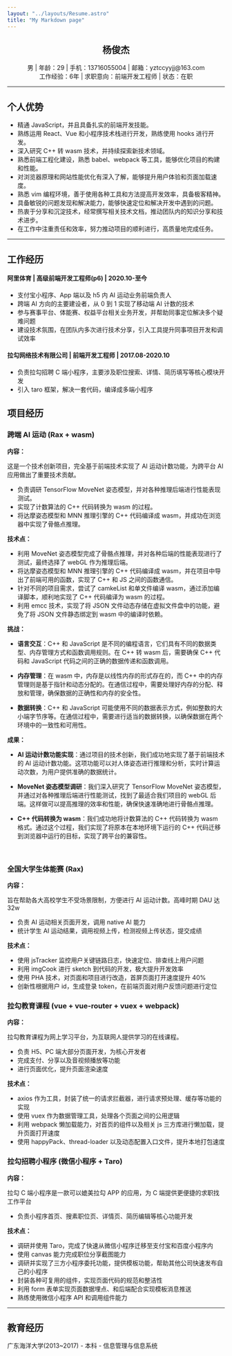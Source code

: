 ```yaml
---
layout: "../layouts/Resume.astro"
title: "My Markdown page"
---
```


<h2 style="text-align: center">
  杨俊杰
</h2>

<div style="text-align: center">
  男 | 年龄：29 | 手机：13716055004 | 邮箱：yztccyyjj@163.com
</div>
<div style="text-align: center">
  工作经验：6年 | 求职意向：前端开发工程师 | 状态：在职
</div>

---

## 个人优势

- 精通 JavaScript，并且具备扎实的前端开发技能。
- 熟练运用 React、Vue 和小程序技术栈进行开发，熟练使用 hooks 进行开发。
- 深入研究 C++ 转 wasm 技术，并持续探索新技术领域。
- 熟悉前端工程化建设，熟悉 babel、webpack 等工具，能够优化项目的构建和性能。
- 对浏览器原理和网站性能优化有深入了解，能够提升用户体验和页面加载速度。
- 熟悉 vim 编程环境，善于使用各种工具和方法提高开发效率，具备极客精神。
- 具备敏锐的问题发现和解决能力，能够快速定位和解决开发中遇到的问题。
- 热衷于分享和沉淀技术，经常撰写相关技术文档，推动团队内的知识分享和技术进步。
- 在工作中注重责任和效率，努力推动项目的顺利进行，高质量地完成任务。

---

## 工作经历

#### 阿里体育 | 高级前端开发工程师(p6) | 2020.10-至今

- 支付宝小程序、App 端以及 h5 内 AI 运动业务前端负责人
- 跨端 AI 方向的主要建设者，从 0 到 1 实现了移动端 AI 计数的技术
- 参与赛事平台、体能赛、权益平台相关业务开发，并帮助同事定位解决多个疑难问题
- 建设技术氛围，在团队内多次进行技术分享，引入工具提升同事项目开发和调试效率

#### 拉勾网络技术有限公司 | 前端开发工程师 | 2017.08-2020.10

- 负责拉勾招聘 C 端小程序，主要涉及职位搜索、详情、简历填写等核心模块开发
- 引入 taro 框架，解决一套代码，编译成多端小程序
<!-- - 拉勾教育前端负责人，带领团队高质高效完成开发任务 -->

<!-- --- -->

## 项目经历

### 跨端 AI 运动 (Rax + wasm)

<b>内容：</b>

这是一个技术创新项目，完全基于前端技术实现了 AI 运动计数功能，为跨平台 AI 应用做出了重要技术贡献。

- 负责调研 TensorFlow MoveNet 姿态模型，并对各种推理后端进行性能表现测试。
- 实现了计数算法的 C++ 代码转换为 wasm 的过程。
- 将达摩姿态模型和 MNN 推理引擎的 C++ 代码编译成 wasm，并成功在浏览器中实现了骨骼点推理。

<b>技术点：</b>

- 利用 MoveNet 姿态模型完成了骨骼点推理，并对各种后端的性能表现进行了测试，最终选择了 webGL 作为推理后端。
- 将达摩姿态模型和 MNN 推理引擎的 C++ 代码编译成 wasm，并在项目中导出了前端可用的函数，实现了 C++ 和 JS 之间的函数通信。
- 针对不同的项目需求，尝试了 camkeList 和单文件编译 wasm，通过添加编译脚本，顺利地实现了 C++ 代码编译为 wasm 的过程。
- 利用 emcc 技术，实现了将 JSON 文件动态存储在虚拟文件盘中的功能，避免了将 JSON 文件静态绑定到 wasm 中的编译时依赖。

<b>挑战：</b>

- **语言交互**：C++ 和 JavaScript 是不同的编程语言，它们具有不同的数据类型、内存管理方式和函数调用规则。在 C++ 转 wasm 后，需要确保 C++ 代码和 JavaScript 代码之间的正确的数据传递和函数调用。

- **内存管理**：在 wasm 中，内存是以线性内存的形式存在的，而 C++ 中的内存管理则是基于指针和动态分配的。在通信过程中，需要处理好内存的分配、释放和管理，确保数据的正确性和内存的安全性。

- **数据转换**：C++ 和 JavaScript 可能使用不同的数据表示方式，例如整数的大小端字节序等。在通信过程中，需要进行适当的数据转换，以确保数据在两个环境中的一致性和可用性。

<b>成果：</b>

- **AI 运动计数功能实现**：通过项目的技术创新，我们成功地实现了基于前端技术的 AI 运动计数功能。这项功能可以对人体姿态进行推理和分析，实时计算运动次数，为用户提供准确的数据统计。

- **MoveNet 姿态模型调研**：我们深入研究了 TensorFlow MoveNet 姿态模型，并通过对各种推理后端进行性能测试，找到了最适合我们项目的 webGL 后端。这样做可以提高推理的效率和性能，确保快速准确地进行骨骼点推理。

- **C++ 代码转换为 wasm**：我们成功地将计数算法的 C++ 代码转换为 wasm 格式。通过这个过程，我们实现了将原本在本地环境下运行的 C++ 代码迁移到浏览器中运行的目标，实现了跨平台的兼容性。

<br />

### 全国大学生体能赛 (Rax)

<b>内容：</b>

旨在帮助各大高校学生不受场景限制，方便进行 AI 运动计数。高峰时期 DAU 达 32w

- 负责 AI 运动相关页面开发，调用 native AI 能力
- 统计学生 AI 运动结果，调用视频上传，检测视频上传状态，提交成绩

<b>技术点：</b>

- 使用 jsTracker 监控用户关键链路日志，快速定位、排查线上用户问题
- 利用 imgCook 进行 sketch 到代码的开发，极大提升开发效率
- 使用 PHA 技术，对页面和项目进行改造，首屏页面打开速度提升 40%
- 创新性根据用户 id，生成登录 token，在前端页面对用户反馈问题进行定位

### 拉勾教育课程 (vue + vue-router + vuex + webpack)

<b>内容：</b>

拉勾教育课程为网上学习平台，为互联网人提供学习的在线课程。

- 负责 H5、PC 端大部分页面开发，为核心开发者
- 完成支付、分享以及音视频播放等功能
- 进行页面优化，提升页面渲染速度

<b>技术点：</b>

- axios 作为工具，封装了统一的请求拦截器，进行请求预处理、缓存等功能的实现
- 使用 vuex 作为数据管理工具，处理各个页面之间的公用逻辑
- 利用 webpack 懒加载能力，对首页的组件以及相关 js 三方库进行懒加载，提升页面打开速度
- 使用 happyPack、thread-loader 以及动态配置入口文件，提升本地打包速度

### 拉勾招聘小程序 (微信小程序 + Taro)

<b>内容：</b>

拉勾 C 端小程序是一款可以媲美拉勾 APP 的应用，为 C 端提供更便捷的求职找工作平台

- 负责小程序首页、搜素职位页、详情页、简历编辑等核心功能开发

<b>技术点：</b>

- 调研并使用 Taro，完成了快速从微信小程序迁移至支付宝和百度小程序内
- 使用 canvas 能力完成职位分享截图能力
- 调研并实现了三方小程序委托功能，提供模板功能，帮助其他公司快速发布自己的小程序
- 封装各种可复用的组件，实现页面代码的规范和整洁性
- 利用 form 表单实现页面数据埋点、和后端配合实现模板消息推送
- 熟练使用微信小程序 API 和调用组件能力

---

## 教育经历

广东海洋大学(2013~2017) - 本科 - 信息管理与信息系统

<br />
